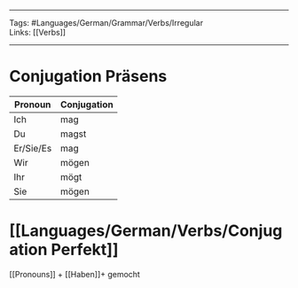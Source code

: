 ___
Tags: #Languages/German/Grammar/Verbs/Irregular  
Links: [[Verbs]]
___
# Conjugation Präsens
Pronoun|Conjugation
------------ | ------------
Ich | mag
Du | magst
Er/Sie/Es | mag
Wir | mögen
Ihr | mögt
Sie | mögen


# [[Languages/German/Verbs/Conjugation Perfekt]]
[[Pronouns]] + [[Haben]]+ gemocht